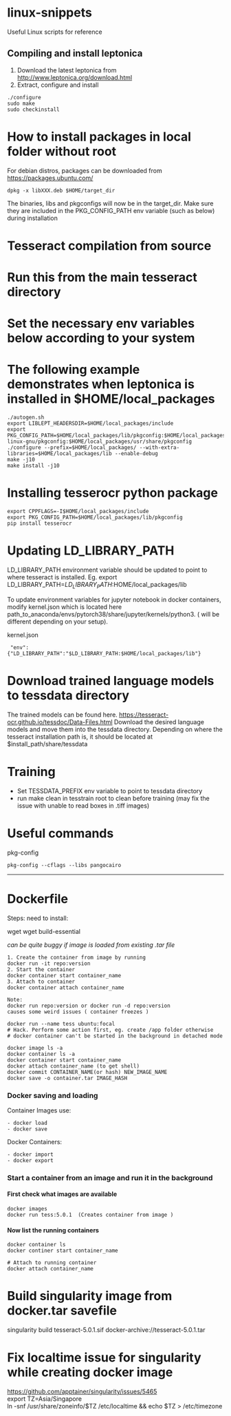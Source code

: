 # linux-snippets
Useful Linux scripts for reference

## Compiling and install leptonica
1. Download the latest leptonica from http://www.leptonica.org/download.html
2. Extract, configure and install

```
./configure
sudo make
sudo checkinstall
```

# How to install packages in local folder without root
For debian distros, packages can be downloaded from https://packages.ubuntu.com/
```
dpkg -x libXXX.deb $HOME/target_dir 
```
The binaries, libs and pkgconfigs will now be in the target_dir. Make sure they are included in the PKG_CONFIG_PATH env variable (such as below) during installation 


# Tesseract compilation from source
# Run this from the main tesseract directory
# Set the necessary env variables below according to your system 
# The following example demonstrates when leptonica is installed in $HOME/local_packages
```
./autogen.sh
export LIBLEPT_HEADERSDIR=$HOME/local_packages/include  
export PKG_CONFIG_PATH=$HOME/local_packages/lib/pkgconfig:$HOME/local_packages/usr/lib/x86_64-linux-gnu/pkgconfig:$HOME/local_packages/usr/share/pkgconfig
./configure --prefix=$HOME/local_packages/ --with-extra-libraries=$HOME/local_packages/lib --enable-debug  
make -j10  
make install -j10 
```


# Installing tesserocr python package
```
export CPPFLAGS=-I$HOME/local_packages/include
export PKG_CONFIG_PATH=$HOME/local_packages/lib/pkgconfig
pip install tesserocr
```


# Updating LD_LIBRARY_PATH
LD_LIBRARY_PATH environment variable should be updated to point to where tesseract is installed. 
Eg. export LD_LIBRARY_PATH=$LD_LIBRARY_PATH:$HOME/local_packages/lib
 
To update environment variables for jupyter notebook in docker containers, modify kernel.json which is located here path_to_anaconda/envs/pytorch38/share/jupyter/kernels/python3. ( will be different depending on your setup).  

kernel.json
```
 "env": {"LD_LIBRARY_PATH":"$LD_LIBRARY_PATH:$HOME/local_packages/lib"}
```

# Download trained language models to tessdata directory
The trained models can be found here. https://tesseract-ocr.github.io/tessdoc/Data-Files.html
Download the desired language models and move them into the tessdata directory. Depending on where the tesseract installation path is, it should be located at $install_path/share/tessdata

# Training
- Set TESSDATA_PREFIX env variable to point to tessdata directory
- run make clean in tesstrain root to clean before training (may fix the issue with unable to read boxes in .tiff images)

# Useful commands
pkg-config
```
pkg-config --cflags --libs pangocairo
```
---
# Dockerfile
Steps: 
need to install:

wget
wget 
build-essential

*can be quite buggy if image is loaded from existing .tar file*  
```
1. Create the container from image by running
docker run -it repo:version
2. Start the container
docker container start container_name
3. Attach to container
docker container attach container_name

Note:
docker run repo:version or docker run -d repo:version 
causes some weird issues ( container freezes )
```

```
docker run --name tess ubuntu:focal
# Hack. Perform some action first, eg. create /app folder otherwise
# docker container can't be started in the background in detached mode  
```

```
docker image ls -a  
docker container ls -a  
docker container start container_name  
docker attach container_name (to get shell)  
docker commit CONTAINER_NAME(or hash) NEW_IMAGE_NAME  
docker save -o container.tar IMAGE_HASH  
```
### Docker saving and loading  

Container Images use:   
```
- docker load  
- docker save  
```
Docker Containers:  
```
- docker import  
- docker export  
```

### Start a container from an image and run it in the background
#### First check what images are available
```
docker images  
docker run tess:5.0.1  (Creates container from image )
```
#### Now list the running containers
```
docker container ls  
docker continer start container_name  

# Attach to running container
docker attach container_name  
```


# Build singularity image from docker.tar savefile  
singularity build tesseract-5.0.1.sif docker-archive://tesseract-5.0.1.tar  

# Fix localtime issue for singularity while creating docker image  
https://github.com/apptainer/singularity/issues/5465  
export TZ=Asia/Singapore  
ln -snf /usr/share/zoneinfo/$TZ /etc/localtime && echo $TZ > /etc/timezone  
